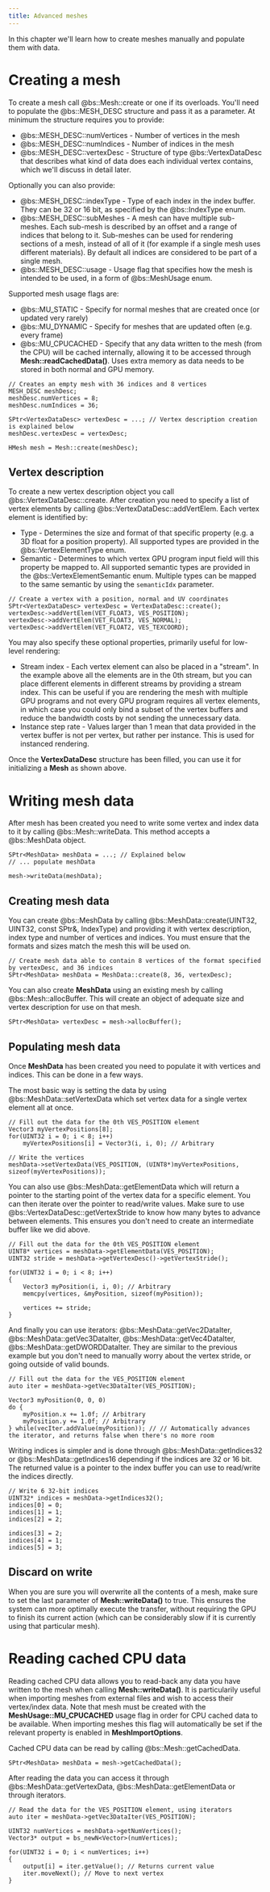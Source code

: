 ```yaml
---
title: Advanced meshes
---
```


In this chapter we'll learn how to create meshes manually and populate them with data. 

# Creating a mesh
To create a mesh call @bs::Mesh::create or one if its overloads. You'll need to populate the @bs::MESH_DESC structure and pass it as a parameter. At minimum the structure requires you to provide:
 - @bs::MESH_DESC::numVertices - Number of vertices in the mesh
 - @bs::MESH_DESC::numIndices - Number of indices in the mesh
 - @bs::MESH_DESC::vertexDesc - Structure of type @bs::VertexDataDesc that describes what kind of data does each individual vertex contains, which we'll discuss in detail later.

Optionally you can also provide:
 - @bs::MESH_DESC::indexType - Type of each index in the index buffer. They can be 32 or 16 bit, as specified by the @bs::IndexType enum.
 - @bs::MESH_DESC::subMeshes - A mesh can have multiple sub-meshes. Each sub-mesh is described by an offset and a range of indices that belong to it. Sub-meshes can be used for rendering sections of a mesh, instead of all of it (for example if a single mesh uses different materials). By default all indices are considered to be part of a single mesh.
 - @bs::MESH_DESC::usage - Usage flag that specifies how the mesh is intended to be used, in a form of @bs::MeshUsage enum.
 
Supported mesh usage flags are:
 - @bs::MU_STATIC - Specify for normal meshes that are created once (or updated very rarely)
 - @bs::MU_DYNAMIC - Specify for meshes that are updated often (e.g. every frame)
 - @bs::MU_CPUCACHED - Specify that any data written to the mesh (from the CPU) will be cached internally, allowing it to be accessed through **Mesh::readCachedData()**. Uses extra memory as data needs to be stored in both normal and GPU memory.
 
~~~~~~~~~~~~~{.cpp}
// Creates an empty mesh with 36 indices and 8 vertices
MESH_DESC meshDesc;
meshDesc.numVertices = 8;
meshDesc.numIndices = 36;

SPtr<VertexDataDesc> vertexDesc = ...; // Vertex description creation is explained below
meshDesc.vertexDesc = vertexDesc;

HMesh mesh = Mesh::create(meshDesc);
~~~~~~~~~~~~~

## Vertex description
To create a new vertex description object you call @bs::VertexDataDesc::create. After creation you need to specify a list of vertex elements by calling @bs::VertexDataDesc::addVertElem. Each vertex element is identified by:
 - Type - Determines the size and format of that specific property (e.g. a 3D float for a position property). All supported types are provided in the @bs::VertexElementType enum.
 - Semantic - Determines to which vertex GPU program input field will this property be mapped to. All supported semantic types are provided in the @bs::VertexElementSemantic enum. Multiple types can be mapped to the same semantic by using the `semanticIdx` parameter.

~~~~~~~~~~~~~{.cpp}
// Create a vertex with a position, normal and UV coordinates
SPtr<VertexDataDesc> vertexDesc = VertexDataDesc::create();
vertexDesc->addVertElem(VET_FLOAT3, VES_POSITION);
vertexDesc->addVertElem(VET_FLOAT3, VES_NORMAL);
vertexDesc->addVertElem(VET_FLOAT2, VES_TEXCOORD);
~~~~~~~~~~~~~ 

You may also specify these optional properties, primarily useful for low-level rendering:
 - Stream index - Each vertex element can also be placed in a "stream". In the example above all the elements are in the 0th stream, but you can place different elements in different streams by providing a stream index. This can be useful if you are rendering the mesh with multiple GPU programs and not every GPU program requires all vertex elements, in which case you could only bind a subset of the vertex buffers and reduce the bandwidth costs by not sending the unnecessary data.
 - Instance step rate - Values larger than 1 mean that data provided in the vertex buffer is not per vertex, but rather per instance. This is used for instanced rendering.

Once the **VertexDataDesc** structure has been filled, you can use it for initializing a **Mesh** as shown above.

# Writing mesh data
After mesh has been created you need to write some vertex and index data to it by calling @bs::Mesh::writeData. This method accepts a @bs::MeshData object.

~~~~~~~~~~~~~{.cpp}
SPtr<MeshData> meshData = ...; // Explained below
// ... populate meshData

mesh->writeData(meshData);
~~~~~~~~~~~~~ 

## Creating mesh data
You can create @bs::MeshData by calling @bs::MeshData::create(UINT32, UINT32, const SPtr<VertexDataDesc>&, IndexType) and providing it with vertex description, index type and number of vertices and indices. You must ensure that the formats and sizes match the mesh this will be used on.

~~~~~~~~~~~~~{.cpp}
// Create mesh data able to contain 8 vertices of the format specified by vertexDesc, and 36 indices
SPtr<MeshData> meshData = MeshData::create(8, 36, vertexDesc);
~~~~~~~~~~~~~ 

You can also create **MeshData** using an existing mesh by calling @bs::Mesh::allocBuffer. This will create an object of adequate size and vertex description for use on that mesh.

~~~~~~~~~~~~~{.cpp}
SPtr<MeshData> vertexDesc = mesh->allocBuffer();
~~~~~~~~~~~~~ 

## Populating mesh data
Once **MeshData** has been created you need to populate it with vertices and indices. This can be done in a few ways.

The most basic way is setting the data by using @bs::MeshData::setVertexData which set vertex data for a single vertex element all at once.

~~~~~~~~~~~~~{.cpp}
// Fill out the data for the 0th VES_POSITION element
Vector3 myVertexPositions[8];
for(UINT32 i = 0; i < 8; i++)
	myVertexPositions[i] = Vector3(i, i, 0); // Arbitrary

// Write the vertices
meshData->setVertexData(VES_POSITION, (UINT8*)myVertexPositions, sizeof(myVertexPositions));
~~~~~~~~~~~~~

You can also use @bs::MeshData::getElementData which will return a pointer to the starting point of the vertex data for a specific element. You can then iterate over the pointer to read/write values. Make sure to use @bs::VertexDataDesc::getVertexStride to know how many bytes to advance between elements. This ensures you don't need to create an intermediate buffer like we did above.

~~~~~~~~~~~~~{.cpp}
// Fill out the data for the 0th VES_POSITION element
UINT8* vertices = meshData->getElementData(VES_POSITION);
UINT32 stride = meshData->getVertexDesc()->getVertexStride();

for(UINT32 i = 0; i < 8; i++)
{
	Vector3 myPosition(i, i, 0); // Arbitrary
	memcpy(vertices, &myPosition, sizeof(myPosition));
	
	vertices += stride;
}
~~~~~~~~~~~~~

And finally you can use iterators: @bs::MeshData::getVec2DataIter, @bs::MeshData::getVec3DataIter, @bs::MeshData::getVec4DataIter, @bs::MeshData::getDWORDDataIter. They are similar to the previous example but you don't need to manually worry about the vertex stride, or going outside of valid bounds.

~~~~~~~~~~~~~{.cpp}
// Fill out the data for the VES_POSITION element
auto iter = meshData->getVec3DataIter(VES_POSITION);

Vector3 myPosition(0, 0, 0)
do {
	myPosition.x += 1.0f; // Arbitrary
	myPosition.y += 1.0f; // Arbitrary
} while(vecIter.addValue(myPosition)); // // Automatically advances the iterator, and returns false when there's no more room
~~~~~~~~~~~~~

Writing indices is simpler and is done through @bs::MeshData::getIndices32 or @bs::MeshData::getIndices16 depending if the indices are 32 or 16 bit. The returned value is a pointer to the index buffer you can use to read/write the indices directly.

~~~~~~~~~~~~~{.cpp}
// Write 6 32-bit indices
UINT32* indices = meshData->getIndices32();
indices[0] = 0;
indices[1] = 1;
indices[2] = 2;

indices[3] = 2;
indices[4] = 1;
indices[5] = 3;
~~~~~~~~~~~~~

## Discard on write
When you are sure you will overwrite all the contents of a mesh, make sure to set the last parameter of **Mesh::writeData()** to true. This ensures the system can more optimally execute the transfer, without requiring the GPU to finish its current action (which can be considerably slow if it is currently using that particular mesh).
 
# Reading cached CPU data
Reading cached CPU data allows you to read-back any data you have written to the mesh when calling **Mesh::writeData()**. It is particularily useful when importing meshes from external files and wish to access their vertex/index data. Note that mesh must be created with the **MeshUsage::MU_CPUCACHED** usage flag in order for CPU cached data to be available. When importing meshes this flag will automatically be set if the relevant property is enabled in **MeshImportOptions**.

Cached CPU data can be read by calling @bs::Mesh::getCachedData.

~~~~~~~~~~~~~{.cpp}
SPtr<MeshData> meshData = mesh->getCachedData();
~~~~~~~~~~~~~

After reading the data you can access it through @bs::MeshData::getVertexData, @bs::MeshData::getElementData or through iterators.

~~~~~~~~~~~~~{.cpp}
// Read the data for the VES_POSITION element, using iterators
auto iter = meshData->getVec3DataIter(VES_POSITION);

UINT32 numVertices = meshData->getNumVertices();
Vector3* output = bs_newN<Vector>(numVertices);

for(UINT32 i = 0; i < numVertices; i++)
{
	output[i] = iter.getValue(); // Returns current value
	iter.moveNext(); // Move to next vertex
}
~~~~~~~~~~~~~
